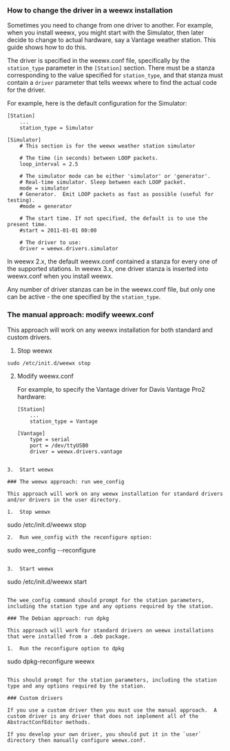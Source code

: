 ### How to change the driver in a weewx installation

Sometimes you need to change from one driver to another.  For example, when you install weewx, you might start with the Simulator, then later decide to change to actual hardware, say a Vantage weather station.  This guide shows how to do this.

The driver is specified in the weewx.conf file, specifically by the `station_type` parameter in the `[Station]` section.  There must be a stanza corresponding to the value specified for `station_type`, and that stanza must contain a `driver` parameter that tells weewx where to find the actual code for the driver.

For example, here is the default configuration for the Simulator:

```
[Station]
    ...
    station_type = Simulator

[Simulator]
    # This section is for the weewx weather station simulator

    # The time (in seconds) between LOOP packets.
    loop_interval = 2.5

    # The simulator mode can be either 'simulator' or 'generator'.
    # Real-time simulator. Sleep between each LOOP packet.
    mode = simulator
    # Generator.  Emit LOOP packets as fast as possible (useful for testing).
    #mode = generator

    # The start time. If not specified, the default is to use the present time.
    #start = 2011-01-01 00:00

    # The driver to use:
    driver = weewx.drivers.simulator
```

In weewx 2.x, the default weewx.conf contained a stanza for every one of the supported stations.  In weewx 3.x, one driver stanza is inserted into weewx.conf when you install weewx.

Any number of driver stanzas can be in the weewx.conf file, but only one can be active - the one specified by the `station_type`.

### The manual approach: modify weewx.conf

This approach will work on any weewx installation for both standard and custom drivers.

1. Stop weewx

```
sudo /etc/init.d/weewx stop
```

2.  Modify weewx.conf

    For example, to specify the Vantage driver for Davis Vantage Pro2 hardware:

    ```
    [Station]
        ...
        station_type = Vantage

    [Vantage]
        type = serial
        port = /dev/ttyUSB0
        driver = weewx.drivers.vantage
```

3.  Start weewx

### The weewx approach: run wee_config

This approach will work on any weewx installation for standard drivers and/or drivers in the user directory.

1.  Stop weewx

```
sudo /etc/init.d/weewx stop
```
2.  Run wee_config with the reconfigure option:

```
sudo wee_config --reconfigure
```

3.  Start weewx

```
sudo /etc/init.d/weewx start
```

The wee_config command should prompt for the station parameters, including the station type and any options required by the station.

### The Debian approach: run dpkg

This approach will work for standard drivers on weewx installations that were installed from a .deb package.

1.  Run the reconfigure option to dpkg

```
sudo dpkg-reconfigure weewx
```

This should prompt for the station parameters, including the station type and any options required by the station.

### Custom drivers

If you use a custom driver then you must use the manual approach.  A custom driver is any driver that does not implement all of the AbstractConfEditor methods.

If you develop your own driver, you should put it in the `user` directory then manually configure weewx.conf.